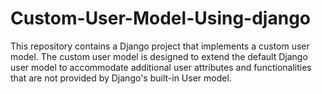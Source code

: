 # Custom-User-Model-Using-django
This repository contains a Django project that implements a custom user model. The custom user model is designed to extend the default Django user model to accommodate additional user attributes and functionalities that are not provided by Django's built-in User model.
